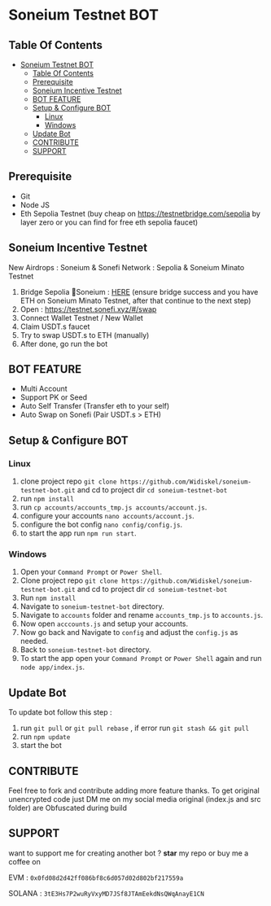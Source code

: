 # Soneium Testnet BOT

## Table Of Contents
- [Soneium Testnet BOT](#soneium-testnet-bot)
  - [Table Of Contents](#table-of-contents)
  - [Prerequisite](#prerequisite)
  - [Soneium Incentive Testnet](#soneium-incentive-testnet)
  - [BOT FEATURE](#bot-feature)
  - [Setup \& Configure BOT](#setup--configure-bot)
    - [Linux](#linux)
    - [Windows](#windows)
  - [Update Bot](#update-bot)
  - [CONTRIBUTE](#contribute)
  - [SUPPORT](#support)

## Prerequisite
- Git
- Node JS
- Eth Sepolia Testnet (buy cheap on https://testnetbridge.com/sepolia by layer zero or you can find for free eth sepolia faucet)

## Soneium Incentive Testnet
New Airdrops : Soneium & Sonefi
Network : Sepolia & Soneium Minato Testnet

1. Bridge Sepolia 🔣Soneium : [HERE](https://bridge.soneium.org/en/testnet) (ensure bridge success and you have ETH on Soneium Minato Testnet, after that continue to the next step)
2. Open : https://testnet.sonefi.xyz/#/swap
3. Connect Wallet Testnet / New Wallet
4. Claim USDT.s faucet
5. Try to swap USDT.s to ETH (manually)
6. After done, go run the bot

## BOT FEATURE

- Multi Account 
- Support PK or Seed
- Auto Self Transfer (Transfer eth to your self)
- Auto Swap on Sonefi (Pair USDT.s > ETH)


## Setup & Configure BOT

### Linux
1. clone project repo `git clone https://github.com/Widiskel/soneium-testnet-bot.git` and cd to project dir `cd soneium-testnet-bot`
2. run `npm install`
3. run `cp accounts/accounts_tmp.js accounts/account.js`.
4. configure your accounts `nano accounts/account.js`.
5. configure the bot config `nano config/config.js`.
6. to start the app run `npm run start`.
   
### Windows
1. Open your `Command Prompt` or `Power Shell`.
2. Clone project repo `git clone https://github.com/Widiskel/soneium-testnet-bot.git` and cd to project dir `cd soneium-testnet-bot`
3. Run `npm install`
4. Navigate to `soneium-testnet-bot` directory. 
5. Navigate to `accounts` folder and rename `accounts_tmp.js` to `accounts.js`.
6. Now open `acccounts.js` and setup your accounts. 
7. Now go back and Navigate to `config` and adjust the `config.js` as needed.
8. Back to `soneium-testnet-bot` directory. 
9.  To start the app open your `Command Prompt` or `Power Shell` again and run `node app/index.js`.

## Update Bot

To update bot follow this step :
1. run `git pull` or `git pull rebase` , if error run `git stash && git pull`
2. run `npm update`
3. start the bot

## CONTRIBUTE

Feel free to fork and contribute adding more feature thanks. To get original unencrypted code just DM me on my social media original (index.js and src folder) are Obfuscated during build

## SUPPORT

want to support me for creating another bot ?
**star** my repo or buy me a coffee on

EVM : `0x0fd08d2d42ff086bf8c6d057d02d802bf217559a`

SOLANA : `3tE3Hs7P2wuRyVxyMD7JSf8JTAmEekdNsQWqAnayE1CN`
